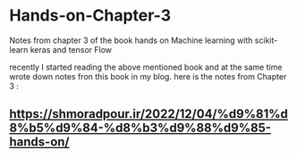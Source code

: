 # Hands-on-Chapter-3
Notes from chapter 3 of the book hands on Machine learning with scikit-learn keras and tensor Flow

recently I started reading the above mentioned book and at the same time wrote down notes fron this book in my blog. here is the notes from Chapter 3 :

## https://shmoradpour.ir/2022/12/04/%d9%81%d8%b5%d9%84-%d8%b3%d9%88%d9%85-hands-on/
